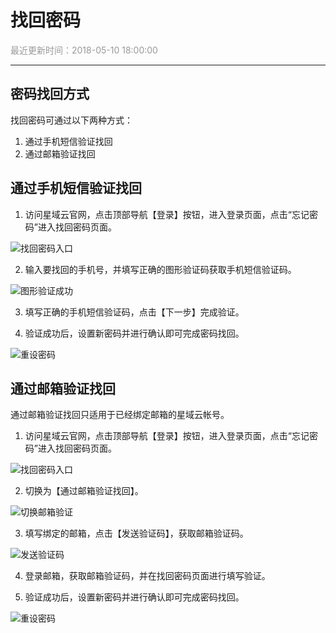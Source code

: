 # **找回密码**

<font color="#999999">最近更新时间：2018-05-10 18:00:00</font>

<hr class="page-header-hr"/>

## **密码找回方式**
找回密码可通过以下两种方式：
1. 通过手机短信验证找回
2. 通过邮箱验证找回

## **通过手机短信验证找回**

1. 访问星域云官网，点击顶部导航【登录】按钮，进入登录页面，点击“忘记密码”进入找回密码页面。

![找回密码入口](/themes/daux/img/7/zhmmrk.png)

2. 输入要找回的手机号，并填写正确的图形验证码获取手机短信验证码。

![图形验证成功](/themes/daux/img/7/txyzcg.png)

3. 填写正确的手机短信验证码，点击【下一步】完成验证。

4. 验证成功后，设置新密码并进行确认即可完成密码找回。

![重设密码](/themes/daux/img/7/csmm.png)

## **通过邮箱验证找回**

通过邮箱验证找回只适用于已经绑定邮箱的星域云帐号。

1. 访问星域云官网，点击顶部导航【登录】按钮，进入登录页面，点击“忘记密码”进入找回密码页面。

![找回密码入口](/themes/daux/img/7/zhmmrk.png)


2. 切换为【通过邮箱验证找回】。

![切换邮箱验证](/themes/daux/img/7/qhyxyz.png)

3. 填写绑定的邮箱，点击【发送验证码】，获取邮箱验证码。

![发送验证码](/themes/daux/img/7/fsyzm.png)

4. 登录邮箱，获取邮箱验证码，并在找回密码页面进行填写验证。

5. 验证成功后，设置新密码并进行确认即可完成密码找回。

![重设密码](/themes/daux/img/7/csmm.png)


